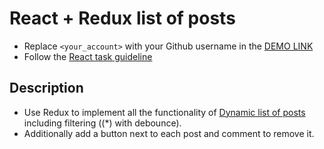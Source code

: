 # React + Redux list of posts
- Replace `<your_account>` with your Github username in the
  [DEMO LINK](https://samson-sim.github.io/react_redux-list-of-posts/)
- Follow the [React task guideline](https://github.com/mate-academy/react_task-guideline#react-tasks-guideline)

## Description
- Use Redux to implement all the functionality of [Dynamic list of posts](https://github.com/mate-academy/react_dynamic-list-of-posts#task) including filtering ((*) with debounce).
- Additionally add a button next to each post and comment to remove it.
